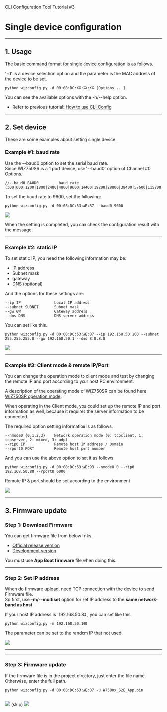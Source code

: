CLI Configuration Tool Tutorial \#3

# Single device configuration

-----

## 1. Usage

The basic command format for single device configuration is as follows.

'-d' is a device selection option and the parameter is the MAC address
of the device to be set.

    python wizconfig.py -d 00:08:DC:XX:XX:XX [Options ...]

You can see the available options with the -h/--help option.

  - Refer to previous tutorial: [How to use CLI
    Config](/products/wiz750sr/clitool/option/en) 

-----

## 2. Set device

These are some examples about setting single device.

### Example \#1: baud rate

Use the --baud0 option to set the serial baud rate.  
Since WIZ750SR is a 1 port device, use '--baud0' option of Channel \#0
Options.

    //--baud0 BAUD0         baud rate (300|600|1200|1800|2400|4800|9600|14400|19200|28800|38400|57600|115200|230400)//

To set the baud rate to 9600, set the following:

``` 
python wizconfig.py -d 00:08:DC:53:AE:B7 --baud0 9600

```

![](/products/configtool/single/set_baud.png)

When the setting is completed, you can check the configuration result
with the message.

-----

### Example #2: static IP

To set static IP, you need the following information may be:

  - IP address
  - Subnet mask
  - gateway
  - DNS (optional)

And the options for these settings are:

    --ip IP               Local IP address
    --subnet SUBNET       Subnet mask
    --gw GW               Gateway address
    --dns DNS             DNS server address

You can set like this.

``` 
python wizconfig.py -d 00:08:DC:53:AE:B7 --ip 192.168.50.100 --subnet 255.255.255.0 --gw 192.168.50.1 --dns 8.8.8.8

```

![](/products/configtool/single/set_static.png)

-----

### Example #3: Client mode & remote IP/Port

You can change the operation mode to client mode and test by changing
the remote IP and port according to your host PC environment.

A description of the operating mode of WIZ750SR can be found here:  
[WIZ750SR operation mode](../User's_Manual-[EN].md).

When operating in the Client mode, you could set up the remote IP and
port information as well, because it requires the server information to
be connected.

The required option setting information is as follows.

    --nmode0 {0,1,2,3}    Network operation mode (0: tcpclient, 1: tcpserver, 2: mixed, 3: udp)
    --rip0 IP             Remote host IP address / Domain
    --rport0 PORT         Remote host port number

And you can use the above option to set it as follows.

``` 
python wizconfig.py -d 00:08:DC:53:AE:93 --nmode0 0 --rip0 192.168.50.80 --rport0 6000

```

Remote IP & port should be set according to the environment.

![](/products/wiz750sr/clitool/single/single_client.png)

-----

## 3. Firmware update

### Step 1: Download Firmware

You can get firmware file from below links.  

  - [Official release
    version](https://github.com/Wiznet/WIZ750SR/releases)
  - [Development
    version](https://github.com/Wiznet/WIZ750SR/tree/master/Projects/S2E_App/bin)

You must use **App Boot firmware** file when doing this.

-----

### Step 2: Set IP address

When do firmware upload, need TCP connection with the device to send
Firmware file.  
So first, use **-m/--multiset** option for set IP address to the **same
network-band as host**.

If your host IP address is '192.168.50.80', you can set like this.

``` 
python wizconfig.py -m 192.168.50.100

```

The parameter can be set to the random IP that not used.

![](/products/wiz750sr/clitool/single/fw_ipset.png)

-----

-----

### Step 3: Firmware update

If the firmware file is in the project directory, just enter the file
name.  
Otherwise, enter the full path.

``` 
python wizconfig.py -d 00:08:DC:53:AE:B7 -u W7500x_S2E_App.bin


```

![](/products/wiz750sr/clitool/single/fw_up_1.png) (skip)
![](/products/wiz750sr/clitool/single/fw_up_2.png)
